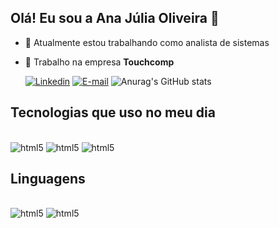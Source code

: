 ## Olá! Eu sou a Ana Júlia Oliveira 👋  

- 🔭 Atualmente estou trabalhando como analista de sistemas

- 👯 Trabalho na empresa **Touchcomp**
  

    [![Linkedin](https://img.shields.io/badge/LinkedIn-0077B5?style=for-the-badge&logo=linkedin&logoColor=white)](https://www.linkedin.com/in/ana-j%C3%BAlia-oliveira-113430151/)  [![E-mail](https://img.shields.io/badge/Gmail-D14836?style=for-the-badge&logo=gmail&logoColor=white)](anajuliarodrigues@gmail.com)      ![Anurag's GitHub stats](https://github-readme-stats.vercel.app/api?username=anajuliars&show_icons=true&theme=radical)
 
## Tecnologias que uso no meu dia  
  
<div style= "display: inline_block"><br/>  
  <img aling="center" alt= "html5" src= "https://img.shields.io/badge/Figma-F24E1E?style=for-the-badge&logo=figma&logoColor=white"/>   
  <img aling="center" alt= "html5" src= "https://img.shields.io/badge/apache%20netbeans-1B6AC6?style=for-the-badge&logo=apache%20netbeans%20IDE&logoColor=white"/>     
  <img aling="center" alt= "html5" src= "https://img.shields.io/badge/Markdown-000000?style=for-the-badge&logo=markdown&logoColor=white"/>      
</div>

## Linguagens  
  
<div style= "display: inline_block"><br/>  
  <img aling="center" alt= "html5" src= "https://img.shields.io/badge/JavaScript-F7DF1E?style=for-the-badge&logo=javascript&logoColor=black"/> 
  <img aling="center" alt= "html5" src= "https://img.shields.io/badge/Node.js-43853D?style=for-the-badge&logo=node.js&logoColor=white"/>
</div>
  
